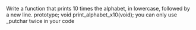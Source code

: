 Write a function that prints 10 times the alphabet, in lowercase, followed by a new line. prototype; void print_alphabet_x10(void); you can only use _putchar twice in your code
